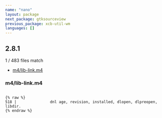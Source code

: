 ```yaml
---
name: "nano"
layout: package
next_package: gtksourceview
previous_package: xcb-util-wm
languages: []
---
```

## 2.8.1
1 / 483 files match

 - [m4/lib-link.m4](#m4lib-linkm4)

### m4/lib-link.m4

```

{% raw %}
518 |               dnl age, revision, installed, dlopen, dlpreopen, libdir.
{% endraw %}

```